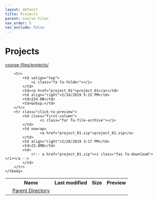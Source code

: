 ```yaml
---
layout: default
title: Projects
parent: Course Files
nav_order: 5
nav_exclude: False
---
```


# Projects

[course-files/projects/](.)

<table class="tbl-files">
    <tbody>
        <tr>
            <th valign="top"></th>
            <th>Name</th>
            <th>Last modified</th>
            <th>Size</th>
            <th>Preview</th>
        </tr>
        <tr>
            <td valign="top">
                <i class="fa fa-folder-open"></i>
            </td>
            <td><a href="../">Parent Directory</a></td>
            <td>&nbsp;</td>
            <td>&nbsp;</td>
            <td>&nbsp;</td>
        </tr>

        <tr>
            <td valign="top">
                <i class="fa fa-folder"></i>
            </td>
            <td><a href="project_01">project_01</a></td>
            <td align="right">2/14/2019 5:15 PM</td>
            <td>224.0B</td>
            <td>&nbsp;</td>
        </tr>
        <tr class="click-to-preview">
            <td class="first-column">
                    <i class="far fa-file-archive"></i>
            </td>
            <td nowrap>
                    <a href="project_01.zip">project_01.zip</a>
            </td>
            <td align="right">2/28/2019 3:17 PM</td>
            <td>23.8MB</td>
            <td>
                <!-- a href="project_01.zip"><i class="fas fa-download"></i></a -->
            </td>
        </tr>
    </tbody>
</table>


